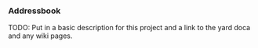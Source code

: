 ### Addressbook

TODO:  Put in a basic description for this project and a link to the yard doca and any wiki pages.